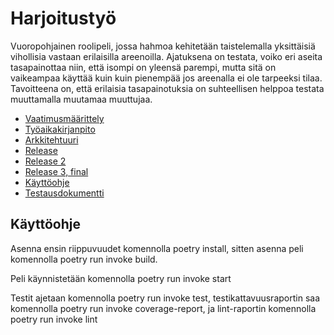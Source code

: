 # Harjoitustyö

Vuoropohjainen roolipeli, jossa hahmoa kehitetään taistelemalla yksittäisiä vihollisia vastaan erilaisilla areenoilla. Ajatuksena on testata, voiko eri aseita tasapainottaa niin, että isompi on yleensä parempi, mutta sitä on vaikeampaa käyttää kuin kuin pienempää jos areenalla ei ole tarpeeksi tilaa. Tavoitteena on, että erilaisia tasapainotuksia on suhteellisen helppoa testata muuttamalla muutamaa muuttujaa.


* [Vaatimusmäärittely](https://github.com/Yogho358/ot-harjoitustyo/blob/master/dokumentaatio/vaatimusmaarittely.md)
* [Työaikakirjanpito](https://github.com/Yogho358/ot-harjoitustyo/blob/master/dokumentaatio/tyoaikakirjanpito.md)
* [Arkkitehtuuri](https://github.com/Yogho358/ot-harjoitustyo/blob/master/dokumentaatio/arkkitehtuuri.MD)
* [Release](https://github.com/Yogho358/ot-harjoitustyo/releases/tag/viikko5)
* [Release 2](https://github.com/Yogho358/ot-harjoitustyo/releases/tag/viikko6)
* [Release 3, final](https://github.com/Yogho358/ot-harjoitustyo/releases/tag/lopullinen)
* [Käyttöohje](https://github.com/Yogho358/ot-harjoitustyo/blob/master/dokumentaatio/manual.md)
* [Testausdokumentti](https://github.com/Yogho358/ot-harjoitustyo/blob/master/dokumentaatio/testaus.md)

## Käyttöohje

Asenna ensin riippuvuudet komennolla poetry install, sitten asenna peli komennolla poetry run invoke build.

Peli käynnistetään komennolla poetry run invoke start

Testit ajetaan komennolla poetry run invoke test, testikattavuusraportin saa komennolla poetry run invoke coverage-report, ja lint-raportin komennolla poetry run invoke lint

